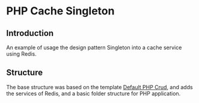 # PHP Cache Singleton

## Introduction
An example of usage the design pattern Singleton into a cache service using Redis.

## Structure
The base structure was based on the template [Default PHP Crud](https://github.com/luizrfreitas/default-php-crud), and adds the services of Redis, and a basic folder structure for PHP application.
